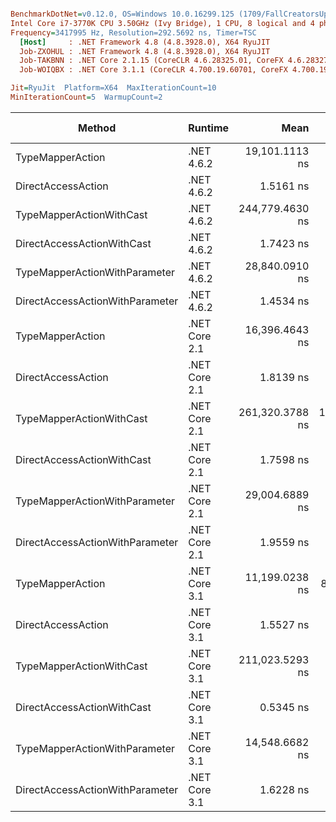 ``` ini

BenchmarkDotNet=v0.12.0, OS=Windows 10.0.16299.125 (1709/FallCreatorsUpdate/Redstone3)
Intel Core i7-3770K CPU 3.50GHz (Ivy Bridge), 1 CPU, 8 logical and 4 physical cores
Frequency=3417995 Hz, Resolution=292.5692 ns, Timer=TSC
  [Host]     : .NET Framework 4.8 (4.8.3928.0), X64 RyuJIT
  Job-ZXOHUL : .NET Framework 4.8 (4.8.3928.0), X64 RyuJIT
  Job-TAKBNN : .NET Core 2.1.15 (CoreCLR 4.6.28325.01, CoreFX 4.6.28327.02), X64 RyuJIT
  Job-WOIQBX : .NET Core 3.1.1 (CoreCLR 4.700.19.60701, CoreFX 4.700.19.60801), X64 RyuJIT

Jit=RyuJit  Platform=X64  MaxIterationCount=10  
MinIterationCount=5  WarmupCount=2  

```
|                          Method |       Runtime |            Mean |          Error |         StdDev |      Ratio |   RatioSD |  Gen 0 |  Gen 1 | Gen 2 | Allocated |
|-------------------------------- |-------------- |----------------:|---------------:|---------------:|-----------:|----------:|-------:|-------:|------:|----------:|
|                TypeMapperAction |    .NET 4.6.2 |  19,101.1113 ns |  4,853.9864 ns |  3,210.6115 ns |  12,678.92 |  2,440.27 | 0.5188 | 0.3052 |     - |    3331 B |
|              DirectAccessAction |    .NET 4.6.2 |       1.5161 ns |      0.1543 ns |      0.1020 ns |       1.00 |      0.00 |      - |      - |     - |         - |
|        TypeMapperActionWithCast |    .NET 4.6.2 | 244,779.4630 ns |  7,354.4247 ns |  4,864.4966 ns | 162,074.10 | 10,598.41 | 0.9766 | 0.4883 |     - |    7547 B |
|      DirectAccessActionWithCast |    .NET 4.6.2 |       1.7423 ns |      0.2238 ns |      0.1480 ns |       1.15 |      0.11 |      - |      - |     - |         - |
|   TypeMapperActionWithParameter |    .NET 4.6.2 |  28,840.0910 ns |  2,596.5978 ns |  1,717.4887 ns |  19,088.58 |  1,623.41 | 0.6714 | 0.1831 |     - |    4358 B |
| DirectAccessActionWithParameter |    .NET 4.6.2 |       1.4534 ns |      0.1860 ns |      0.1107 ns |       0.97 |      0.12 |      - |      - |     - |         - |
|                TypeMapperAction | .NET Core 2.1 |  16,396.4643 ns |  1,959.4260 ns |  1,296.0390 ns |  10,859.98 |  1,149.87 | 0.3052 | 0.0916 |     - |    1976 B |
|              DirectAccessAction | .NET Core 2.1 |       1.8139 ns |      0.0716 ns |      0.0473 ns |       1.20 |      0.09 |      - |      - |     - |         - |
|        TypeMapperActionWithCast | .NET Core 2.1 | 261,320.3788 ns | 16,528.0518 ns | 10,932.2829 ns | 173,049.02 | 13,344.42 | 0.9766 | 0.4883 |     - |    6321 B |
|      DirectAccessActionWithCast | .NET Core 2.1 |       1.7598 ns |      0.0694 ns |      0.0308 ns |       1.15 |      0.08 |      - |      - |     - |         - |
|   TypeMapperActionWithParameter | .NET Core 2.1 |  29,004.6889 ns |  2,803.7034 ns |  1,854.4762 ns |  19,236.93 |  2,104.16 | 0.4578 | 0.1526 |     - |    2976 B |
| DirectAccessActionWithParameter | .NET Core 2.1 |       1.9559 ns |      0.1450 ns |      0.0959 ns |       1.30 |      0.12 |      - |      - |     - |         - |
|                TypeMapperAction | .NET Core 3.1 |  11,199.0238 ns |    851.1149 ns |    562.9598 ns |   7,422.57 |    701.94 | 0.3052 | 0.0763 |     - |    1936 B |
|              DirectAccessAction | .NET Core 3.1 |       1.5527 ns |      0.1045 ns |      0.0691 ns |       1.03 |      0.08 |      - |      - |     - |         - |
|        TypeMapperActionWithCast | .NET Core 3.1 | 211,023.5293 ns |  5,438.4375 ns |  3,597.1897 ns | 139,789.15 | 10,162.45 | 0.9766 | 0.2441 |     - |    6170 B |
|      DirectAccessActionWithCast | .NET Core 3.1 |       0.5345 ns |      0.0505 ns |      0.0264 ns |       0.35 |      0.03 |      - |      - |     - |         - |
|   TypeMapperActionWithParameter | .NET Core 3.1 |  14,548.6682 ns |  1,306.6661 ns |    864.2787 ns |   9,635.28 |    876.68 | 0.4578 | 0.1678 |     - |    2904 B |
| DirectAccessActionWithParameter | .NET Core 3.1 |       1.6228 ns |      0.1468 ns |      0.0971 ns |       1.07 |      0.09 |      - |      - |     - |         - |
